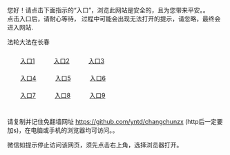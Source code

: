 您好！请点击下面指示的“入口”，浏览此网站是安全的，且为您带来平安。。 <br/>
点击入口后，请耐心等待， 过程中可能会出现无法打开的提示，请忽略，最终会进入网站. </br>

法轮大法在长春<br/>
<div style="padding:10px"><a style="margin:20px" target="_blank" href="https://d1m196e2zsoqhd.cloudfront.net/2Qpsp?cgsacne" id="ccLink1" rel="nofollow">入口1</a> <a target="_blank" style="margin:20px" href="https://d2ljo2v0rgaxew.cloudfront.net/2Qpsp?izpvaxf" id="ccLink2" rel="nofollow">入口2</a> <a style="margin:20px" target="_blank" href="https://dll1g74bpm9x0.cloudfront.net/2Qpsp?vmzqzeke" id="ccLink3" rel="nofollow">入口3</a></div>

<div style="padding:10px" ><a style="margin:20px" target="_blank" href="https://d1m196e2zsoqhd.cloudfront.net/2Qpsp?cgsacne" id="ccLink4" rel="nofollow">入口4</a> <a style="margin:20px" href="https://d2ljo2v0rgaxew.cloudfront.net/2Qpsp?izpvaxf" target="_blank" id="ccLink5" rel="nofollow">入口5</a> <a style="margin:20px" href="https://dll1g74bpm9x0.cloudfront.net/2Qpsp?vmzqzeke" target="_blank" id="ccLink6" rel="nofollow">入口6</a></div>

<div style="padding:10px"><a style="margin:20px" target="_blank" href="https://d1m196e2zsoqhd.cloudfront.net/2Qpsp?cgsacne" id="ccLink7" rel="nofollow">入口7</a> <a style="margin:20px" href="https://d2ljo2v0rgaxew.cloudfront.net/2Qpsp?izpvaxf" target="_blank" id="ccLink8" rel="nofollow">入口8</a> <a style="margin:20px" target="_blank" href="https://dll1g74bpm9x0.cloudfront.net/2Qpsp?vmzqzeke" id="ccLink9" rel="nofollow">入口9</a></div>

<br/>



请复制并记住免翻墙网址 https://github.com/yntd/changchunzx (http后一定要加s)，在电脑或手机的浏览器均可访问。。<br/>

微信如提示停止访问该网页，须先点击右上角，选择浏览器打开。
